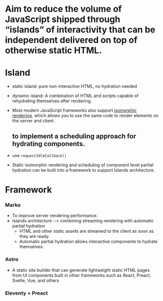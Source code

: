 # Aim to reduce the volume of JavaScript shipped through “islands” of interactivity that can be independent delivered on top of otherwise static HTML.

# Island
- static island: pure non-interactive HTML, no hydration needed
- dynamic island: A combination of HTML and scripts capable of rehydrating themselves after rendering.
- Most modern JavaScript frameworks also support [isomorphic rendering](https://en.wikipedia.org/wiki/Isomorphic_JavaScript), which allows you to use the same code to render elements on the server and client.
  
  ## to implement a scheduling approach for hydrating components.
- use `requestIdleCallback()`
- Static isomorphic rendering and scheduling of component level partial hydration can be built into a framework to support Islands architecture.
# Framework
### Marko
- To improve server rendering performance.
- Islands architecture -:> combining streaming rendering with automatic partial hydration
	- HTML and other static assets are streamed to the client as soon as they are ready. 
	- Automatic partial hydration allows interactive components to hydrate themselves.
	
### Astro 
- A static site builder that can generate lightweight static HTML pages from UI components built in other frameworks such as React, Preact, Svelte, Vue, and others
### Eleventy + Preact
